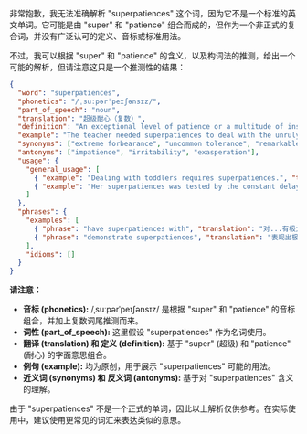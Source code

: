非常抱歉，我无法准确解析 "superpatiences" 这个词，因为它不是一个标准的英文单词。它可能是由 "super" 和 "patience" 组合而成的，但作为一个非正式的复合词，并没有广泛认可的定义、音标或标准用法。

不过，我可以根据 "super" 和 "patience" 的含义，以及构词法的推测，给出一个可能的解析，但请注意这只是一个推测性的结果：

```json
{
  "word": "superpatiences",
  "phonetics": "/ˌsuːpərˈpeɪʃənsɪz/",
  "part_of_speech": "noun",
  "translation": "超级耐心（复数）",
  "definition": "An exceptional level of patience or a multitude of instances of great patience.",
  "example": "The teacher needed superpatiences to deal with the unruly class. / The negotiator demonstrated superpatiences in the face of unreasonable demands.",
  "synonyms": ["extreme forbearance", "uncommon tolerance", "remarkable composure"],
  "antonyms": ["impatience", "irritability", "exasperation"],
  "usage": {
    "general_usage": [
      { "example": "Dealing with toddlers requires superpatiences.", "translation": "和幼儿相处需要极大的耐心。" },
      { "example": "Her superpatiences was tested by the constant delays.", "translation": "不断的延误考验着她的超级耐心。" }
    ]
  },
  "phrases": {
    "examples": [
      { "phrase": "have superpatiences with", "translation": "对...有极大的耐心" },
      { "phrase": "demonstrate superpatiences", "translation": "表现出极大的耐心" }
    ],
    "idioms": []
  }
}
```

**请注意：**

*   **音标 (phonetics):**  /ˌsuːpərˈpeɪʃənsɪz/ 是根据 "super" 和 "patience" 的音标组合，并加上复数词尾推测而来。
*   **词性 (part\_of\_speech):**  这里假设 "superpatiences" 作为名词使用。
*   **翻译 (translation) 和 定义 (definition):**  基于 "super" (超级) 和 "patience" (耐心) 的字面意思组合。
*   **例句 (example):**  均为原创，用于展示 "superpatiences" 可能的用法。
*   **近义词 (synonyms) 和 反义词 (antonyms):**  基于对 "superpatiences" 含义的理解。

由于 "superpatiences" 不是一个正式的单词，因此以上解析仅供参考。在实际使用中，建议使用更常见的词汇来表达类似的意思。
 